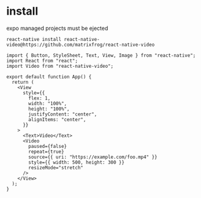 # install

expo managed projects must be ejected

`react-native install react-native-video@https://github.com/matrixfrog/react-native-video`

```
import { Button, StyleSheet, Text, View, Image } from "react-native";
import React from "react";
import Video from "react-native-video";

export default function App() {
  return (
    <View
      style={{
        flex: 1,
        width: "100%",
        height: "100%",
        justifyContent: "center",
        alignItems: "center",
      }}
    >
      <Text>Video</Text>
      <Video
        paused={false}
        repeat={true}
        source={{ uri: "https://example.com/foo.mp4" }}
        style={{ width: 500, height: 300 }}
        resizeMode="stretch"
      />
    </View>
  );
}
```
